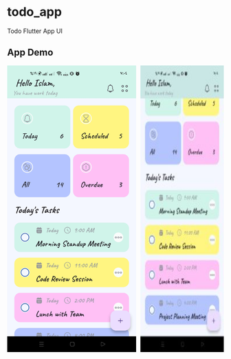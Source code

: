 # todo_app

Todo Flutter App UI

## App Demo

<div style="display: flex; gap: 10px;">
  <img src="todo_demo/images/home_page_demo1.jpg" width="300"/>
  <img src="todo_demo/images/home_page_demo2.jpg" width="300"/>
</div>
